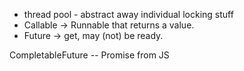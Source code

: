 - thread pool - abstract away individual locking stuff
- Callable -> Runnable that returns a value.
- Future -> get, may (not) be ready.

CompletableFuture -- Promise from JS